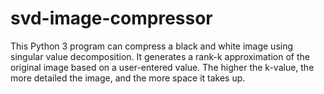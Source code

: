 # svd-image-compressor

This Python 3 program can compress a black and white image using singular value decomposition.
It generates a rank-k approximation of the original image based on a user-entered 
value. The higher the k-value, the more detailed the image, and the more space it 
takes up.
